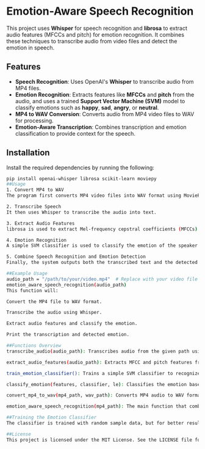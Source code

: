 # Emotion-Aware Speech Recognition

This project uses **Whisper** for speech recognition and **librosa** to extract audio features (MFCCs and pitch) for emotion recognition. It combines these techniques to transcribe audio from video files and detect the emotion in speech.

## Features

- **Speech Recognition**: Uses OpenAI's **Whisper** to transcribe audio from MP4 files.
- **Emotion Recognition**: Extracts features like **MFCCs** and **pitch** from the audio, and uses a trained **Support Vector Machine (SVM)** model to classify emotions such as **happy**, **sad**, **angry**, or **neutral**.
- **MP4 to WAV Conversion**: Converts audio from MP4 video files to WAV for processing.
- **Emotion-Aware Transcription**: Combines transcription and emotion classification to provide context for the speech.

## Installation

Install the required dependencies by running the following:

```bash
pip install openai-whisper librosa scikit-learn moviepy
##Usage
1. Convert MP4 to WAV
The program first converts MP4 video files into WAV format using MoviePy.

2. Transcribe Speech
It then uses Whisper to transcribe the audio into text.

3. Extract Audio Features
librosa is used to extract Mel-frequency cepstral coefficients (MFCCs) and pitch features from the audio for emotion classification.

4. Emotion Recognition
A simple SVM classifier is used to classify the emotion of the speaker based on the extracted features.

5. Combine Speech Recognition and Emotion Detection
Finally, the system outputs both the transcribed text and the detected emotion of the speech.

##Example Usage
audio_path = "/path/to/your/video.mp4"  # Replace with your video file path
emotion_aware_speech_recognition(audio_path)
This function will:

Convert the MP4 file to WAV format.

Transcribe the audio using Whisper.

Extract audio features and classify the emotion.

Print the transcription and detected emotion.

##Functions Overview
transcribe_audio(audio_path): Transcribes audio from the given path using Whisper.

extract_audio_features(audio_path): Extracts MFCC and pitch features from the audio for emotion detection.

train_emotion_classifier(): Trains a simple SVM classifier to recognize emotions (happy, sad, angry, neutral).

classify_emotion(features, classifier, le): Classifies the emotion based on extracted features using the trained classifier.

convert_mp4_to_wav(mp4_path, wav_path): Converts MP4 audio to WAV format using MoviePy.

emotion_aware_speech_recognition(mp4_path): The main function that combines all steps to transcribe audio and classify emotion.

##Training the Emotion Classifier
The classifier is trained with random sample data, but for better results, you can train it with a labeled dataset of emotions. Once the model is trained, it is used to predict the emotion from the audio features.

##License
This project is licensed under the MIT License. See the LICENSE file for details.
